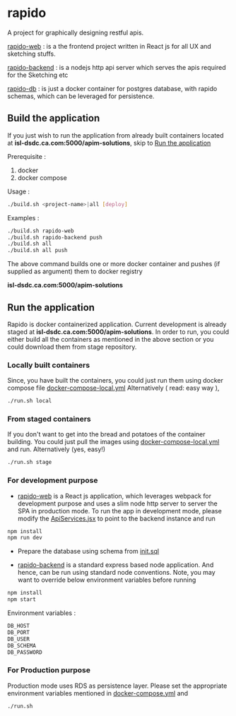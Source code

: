 # rapido
A project for graphically designing restful apis.

[rapido-web](rapido-web) : is a the frontend project written in React js for all UX and sketching stuffs.

[rapido-backend](rapido-backend) : is a nodejs http api server which serves the apis required for the Sketching etc

[rapido-db](rapido-db) : is just a docker container for postgres database, with rapido schemas, which can be leveraged for persistence.

## Build the application
If you just wish to run the application from already built containers located at <b>isl-dsdc.ca.com:5000/apim-solutions</b>, skip to [Run the application](#run-the-application)


Prerequisite :
1. docker
2. docker compose

Usage :
``` sh
./build.sh <project-name>|all [deploy]
```

Examples :
``` sh
./build.sh rapido-web
./build.sh rapido-backend push
./build.sh all
./build.sh all push
```

The above command builds one or more docker container and pushes (if supplied as argument) them to docker registry

<b>isl-dsdc.ca.com:5000/apim-solutions</b>

## Run the application
Rapido is docker containerized application. Current development is already staged at <b>isl-dsdc.ca.com:5000/apim-solutions</b>. In order to run, you could either build all the containers as mentioned in the above section or you could download them from stage repository.

### Locally built containers
Since, you have built the containers, you could just run them using docker compose file [docker-compose-local.yml](docker-compose-local.yml)
Alternatively ( read: easy way ),

``` sh
./run.sh local
```
### From staged containers
If you don't want to get into the bread and potatoes of the container building. You could just pull the images using [docker-compose-local.yml](docker-compose-local.yml) and run.
Alternatively (yes, easy!)

``` sh
./run.sh stage
```

### For development purpose

- [rapido-web](rapido-web) is a React js application, which leverages webpack for development purpose and uses a slim node http server to server the SPA in production mode. To run the app in development mode, please modify the [ApiServices.jsx](rapido-web/src/modules/utils/ApiServices.jsx) to point to the backend instance and run

``` sh
npm install
npm run dev
```

- Prepare the database using schema from [init.sql](rapido-db/init.sql)

- [rapido-backend](rapido-backend) is a standard express based node application. And hence, can be run using standard node conventions. Note, you may want to override below environment variables before running

``` sh
npm install
npm start
```
Environment variables :

``` sh
DB_HOST
DB_PORT
DB_USER
DB_SCHEMA
DB_PASSWORD
```

### For Production purpose

Production mode uses RDS as persistence layer. Please set the appropriate environment variables mentioned in [docker-compose.yml](docker-compose.yml) and

``` sh
./run.sh
```
